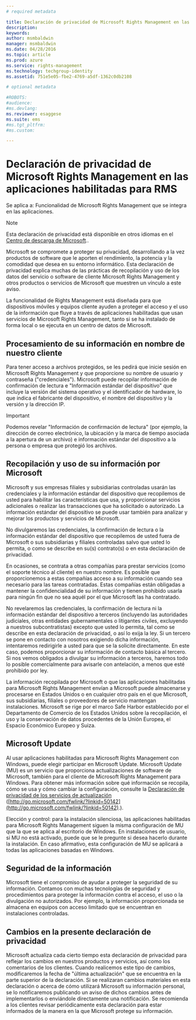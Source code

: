 ```yaml
---
# required metadata

title: Declaración de privacidad de Microsoft Rights Management en las aplicaciones habilitadas para RMS| Azure RMS
description:
keywords:
author: msmbaldwin
manager: msmbaldwin
ms.date: 04/28/2016
ms.topic: article
ms.prod: azure
ms.service: rights-management
ms.technology: techgroup-identity
ms.assetid: 751e5e05-fbe2-4769-a5df-1362c0db2108

# optional metadata

#ROBOTS:
#audience:
#ms.devlang:
ms.reviewer: esaggese
ms.suite: ems
#ms.tgt_pltfrm:
#ms.custom:

---
```


# Declaración de privacidad de Microsoft Rights Management en las aplicaciones habilitadas para RMS
Se aplica a: Funcionalidad de Microsoft Rights Management que se integra en las aplicaciones.

> [!NOTE]
> Esta declaración de privacidad está disponible en otros idiomas en el [Centro de descarga de Microsoft](http://www.microsoft.com/download/details.aspx?id=41668)..

Microsoft se compromete a proteger su privacidad, desarrollando a la vez productos de software que le aporten el rendimiento, la potencia y la comodidad que desea en su entorno informático. Esta declaración de privacidad explica muchas de las prácticas de recopilación y uso de los datos del servicio o software de cliente Microsoft Rights Management y otros productos o servicios de Microsoft que muestren un vínculo a este aviso.

La funcionalidad de Rights Management está diseñada para que dispositivos móviles y equipos cliente ayuden a proteger el acceso y el uso de la información que fluye a través de aplicaciones habilitadas que usan servicios de Microsoft Rights Management, tanto si se ha instalado de forma local o se ejecuta en un centro de datos de Microsoft.

## Procesamiento de su información en nombre de nuestro cliente
Para tener acceso a archivos protegidos, se les pedirá que inicie sesión en Microsoft Rights Management y que proporcione su nombre de usuario y contraseña ("credenciales"). Microsoft puede recopilar información de confirmación de lectura e "Información estándar del dispositivo" que incluye la versión del sistema operativo y el identificador de hardware, lo que indica el fabricante del dispositivo, el nombre del dispositivo y la versión y la dirección IP.

> [!IMPORTANT]
> Podemos revelar "Información de confirmación de lectura" (por ejemplo, la dirección de correo electrónico, la ubicación y la marca de tiempo asociada a la apertura de un archivo) e información estándar del dispositivo a la persona o empresa que protegió los archivos.

## Recopilación y uso de su información por Microsoft
Microsoft y sus empresas filiales y subsidiarias controladas usarán las credenciales y la información estándar del dispositivo que recopilemos de usted para habilitar las características que usa, y proporcionar servicios adicionales o realizar las transacciones que ha solicitado o autorizado. La información estándar del dispositivo se puede usar también para analizar y mejorar los productos y servicios de Microsoft.

No divulgaremos las credenciales, la confirmación de lectura o la información estándar del dispositivo que recopilemos de usted fuera de Microsoft o sus subsidiarias y filiales controladas salvo que usted lo permita, o como se describe en su(s) contrato(s) o en esta declaración de privacidad.

En ocasiones, se contrata a otras compañías para prestar servicios (como el soporte técnico al cliente) en nuestro nombre. Es posible que proporcionemos a estas compañías acceso a su información cuando sea necesario para las tareas contratadas. Estas compañías están obligadas a mantener la confidencialidad de su información y tienen prohibido usarla para ningún fin que no sea aquél por el que Microsoft las ha contratado.

No revelaremos las credenciales, la confirmación de lectura ni la información estándar del dispositivo a terceros (incluyendo las autoridades judiciales, otras entidades gubernamentales o litigantes civiles, excluyendo a nuestros subcontratistas) excepto que usted lo permita, tal como se describe en esta declaración de privacidad, o así lo exija la ley. Si un tercero se pone en contacto con nosotros exigiendo dicha información, intentaremos redirigirle a usted para que se la solicite directamente. En este caso, podemos proporcionar su información de contacto básica al tercero. Si nos vemos obligados a divulgar su información a terceros, haremos todo lo posible comercialmente para avisarle con antelación, a menos que esté prohibido por ley.

La información recopilada por Microsoft o que las aplicaciones habilitadas para Microsoft Rights Management envían a Microsoft puede almacenarse y procesarse en Estados Unidos o en cualquier otro país en el que Microsoft, sus subsidiarias, filiales o proveedores de servicio mantengan instalaciones. Microsoft se rige por el marco Safe Harbor establecido por el Departamento de Comercio de los Estados Unidos sobre la recopilación, el uso y la conservación de datos procedentes de la Unión Europea, el Espacio Económico Europeo y Suiza.

## Microsoft Update
Al usar aplicaciones habilitadas para Microsoft Rights Management con Windows, puede elegir participar en Microsoft Update. Microsoft Update (MU) es un servicio que proporciona actualizaciones de software de Microsoft, también para el cliente de Microsoft Rights Management para Windows. Para obtener más información sobre qué información se recopila, cómo se usa y cómo cambiar la configuración, consulte la [Declaración de privacidad de los servicios de actualización](http://go.microsoft.com/fwlink/?linkid=50142) ([http://go.microsoft.com/fwlink/?linkid=50142](http://go.microsoft.com/fwlink/?linkid=50142).).

Elección y control: para la instalación silenciosa, las aplicaciones habilitadas para Microsoft Rights Management siguen la misma configuración de MU que la que se aplica al escritorio de Windows. En instalaciones de usuario, si MU no está activado, puede que se le pregunte si desea hacerlo durante la instalación. En caso afirmativo, esta configuración de MU se aplicará a todas las aplicaciones basadas en Windows.

## Seguridad de la información
Microsoft tiene el compromiso de ayudar a proteger la seguridad de su información. Contamos con muchas tecnologías de seguridad y procedimientos para proteger la información contra el acceso, el uso o la divulgación no autorizados. Por ejemplo, la información proporcionada se almacena en equipos con acceso limitado que se encuentran en instalaciones controladas.

## Cambios en la presente declaración de privacidad
Microsoft actualiza cada cierto tiempo esta declaración de privacidad para reflejar los cambios en nuestros productos y servicios, así como los comentarios de los clientes. Cuando realicemos este tipo de cambios, modificaremos la fecha de "última actualización" que se encuentra en la parte superior de la declaración. Si se realizaran cambios materiales en esta declaración o acerca de cómo utilizará Microsoft su información personal, se lo notificaremos publicando un aviso de dichos cambios antes de implementarlos o enviándole directamente una notificación. Se recomienda a los clientes revisar periódicamente esta declaración para estar informados de la manera en la que Microsoft protege su información.



<!--HONumber=May16_HO1-->



